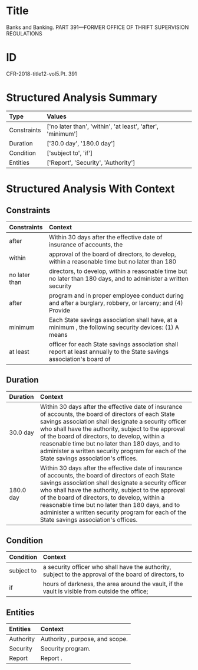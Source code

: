 # Title

 Banks and Banking. PART 391—FORMER OFFICE OF THRIFT SUPERVISION REGULATIONS


# ID

 CFR-2018-title12-vol5.Pt. 391


# Structured Analysis Summary

| Type        | Values                                                      |
|:------------|:------------------------------------------------------------|
| Constraints | ['no later than', 'within', 'at least', 'after', 'minimum'] |
| Duration    | ['30.0 day', '180.0 day']                                   |
| Condition   | ['subject to', 'if']                                        |
| Entities    | ['Report', 'Security', 'Authority']                         |


# Structured Analysis With Context

 


## Constraints

| Constraints   | Context                                                                                                               |
|:--------------|:----------------------------------------------------------------------------------------------------------------------|
| after         | Within 30 days  after the effective date of insurance of accounts, the                                                |
| within        | approval of the board of directors, to develop, within a reasonable time but no later than 180                        |
| no later than | directors, to develop, within a reasonable time but no later than 180 days, and to administer a written security      |
| after         | program and in proper employee conduct during and after a burglary, robbery, or larceny; and (4) Provide              |
| minimum       | Each State savings association shall have, at a  minimum , the following security devices: (1) A means                |
| at least      | officer for each State savings association shall report at least annually to the State savings association's board of |


## Duration

| Duration   | Context                                                                                                                                                                                                                                                                                                                                                                                                           |
|:-----------|:------------------------------------------------------------------------------------------------------------------------------------------------------------------------------------------------------------------------------------------------------------------------------------------------------------------------------------------------------------------------------------------------------------------|
| 30.0 day   | Within 30 days after the effective date of insurance of accounts, the board of directors of each State savings association shall designate a security officer who shall have the authority, subject to the approval of the board of directors, to develop, within a reasonable time but no later than 180 days, and to administer a written security program for each of the State savings association's offices. |
| 180.0 day  | Within 30 days after the effective date of insurance of accounts, the board of directors of each State savings association shall designate a security officer who shall have the authority, subject to the approval of the board of directors, to develop, within a reasonable time but no later than 180 days, and to administer a written security program for each of the State savings association's offices. |


## Condition

| Condition   | Context                                                                                                |
|:------------|:-------------------------------------------------------------------------------------------------------|
| subject to  | a security officer who shall have the authority, subject to the approval of the board of directors, to |
| if          | hours of darkness, the area around the vault, if the vault is visible from outside the office;         |


## Entities

| Entities   | Context                         |
|:-----------|:--------------------------------|
| Authority  | Authority , purpose, and scope. |
| Security   | Security  program.              |
| Report     | Report .                        |



